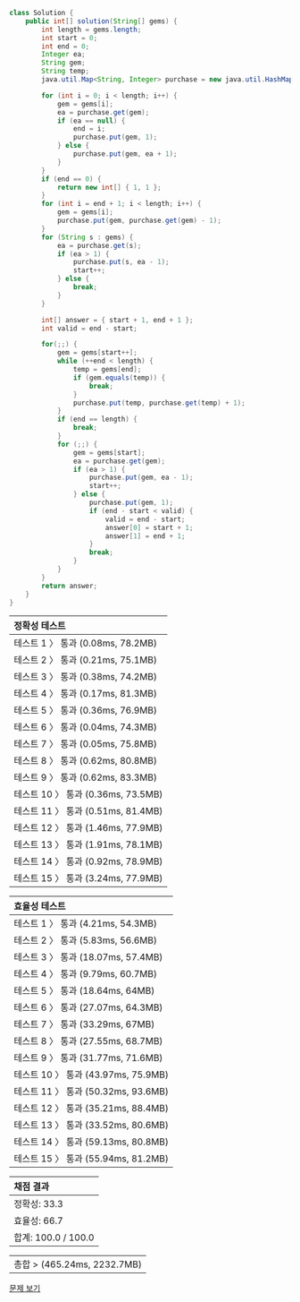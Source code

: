 ```java
class Solution {
    public int[] solution(String[] gems) {
        int length = gems.length;
        int start = 0;
        int end = 0;
        Integer ea;
        String gem;
        String temp;
        java.util.Map<String, Integer> purchase = new java.util.HashMap<>();

        for (int i = 0; i < length; i++) {
            gem = gems[i];
            ea = purchase.get(gem);
            if (ea == null) {
                end = i;
                purchase.put(gem, 1);
            } else {
                purchase.put(gem, ea + 1);
            }
        }
        if (end == 0) {
            return new int[] { 1, 1 };
        }
        for (int i = end + 1; i < length; i++) {
            gem = gems[i];
            purchase.put(gem, purchase.get(gem) - 1);
        }
        for (String s : gems) {
            ea = purchase.get(s);
            if (ea > 1) {
                purchase.put(s, ea - 1);
                start++;
            } else {
                break;
            }
        }

        int[] answer = { start + 1, end + 1 };
        int valid = end - start;

        for(;;) {
            gem = gems[start++];
            while (++end < length) {
                temp = gems[end];
                if (gem.equals(temp)) {
                    break;
                }
                purchase.put(temp, purchase.get(temp) + 1);
            }
            if (end == length) {
                break;
            }
            for (;;) {
                gem = gems[start];
                ea = purchase.get(gem);
                if (ea > 1) {
                    purchase.put(gem, ea - 1);
                    start++;
                } else {
                    purchase.put(gem, 1);
                    if (end - start < valid) {
                        valid = end - start;
                        answer[0] = start + 1;
                        answer[1] = end + 1;
                    }
                    break;
                }
            }
        }
        return answer;
    }
}
```
 | 정확성 테스트 |
 |  :-  |
 | 테스트 1 〉 통과 (0.08ms, 78.2MB) |
 | 테스트 2 〉 통과 (0.21ms, 75.1MB) |
 | 테스트 3 〉 통과 (0.38ms, 74.2MB) |
 | 테스트 4 〉 통과 (0.17ms, 81.3MB) |
 | 테스트 5 〉 통과 (0.36ms, 76.9MB) |
 | 테스트 6 〉 통과 (0.04ms, 74.3MB) |
 | 테스트 7 〉 통과 (0.05ms, 75.8MB) |
 | 테스트 8 〉 통과 (0.62ms, 80.8MB) |
 | 테스트 9 〉 통과 (0.62ms, 83.3MB) |
 | 테스트 10 〉 통과 (0.36ms, 73.5MB) |
 | 테스트 11 〉 통과 (0.51ms, 81.4MB) |
 | 테스트 12 〉 통과 (1.46ms, 77.9MB) |
 | 테스트 13 〉 통과 (1.91ms, 78.1MB) |
 | 테스트 14 〉 통과 (0.92ms, 78.9MB) |
 | 테스트 15 〉 통과 (3.24ms, 77.9MB) |

 | 효율성 테스트 |
 | :- |
 | 테스트 1 〉 통과 (4.21ms, 54.3MB) |
 | 테스트 2 〉 통과 (5.83ms, 56.6MB) |
 | 테스트 3 〉 통과 (18.07ms, 57.4MB) |
 | 테스트 4 〉 통과 (9.79ms, 60.7MB) |
 | 테스트 5 〉 통과 (18.64ms, 64MB) |
 | 테스트 6 〉 통과 (27.07ms, 64.3MB) |
 | 테스트 7 〉 통과 (33.29ms, 67MB) |
 | 테스트 8 〉 통과 (27.55ms, 68.7MB) |
 | 테스트 9 〉 통과 (31.77ms, 71.6MB) |
 | 테스트 10 〉 통과 (43.97ms, 75.9MB) |
 | 테스트 11 〉 통과 (50.32ms, 93.6MB) |
 | 테스트 12 〉 통과 (35.21ms, 88.4MB) |
 | 테스트 13 〉 통과 (33.52ms, 80.6MB) |
 | 테스트 14 〉 통과 (59.13ms, 80.8MB) |
 | 테스트 15 〉 통과 (55.94ms, 81.2MB) |

 | 채점 결과 |
 | :- |
 | 정확성: 33.3 |
 | 효율성: 66.7 |
 | 합계: 100.0 / 100.0 |

 ||
 | :- |
 | 총합 > (465.24ms, 2232.7MB) |

[문제 보기](https://programmers.co.kr/learn/courses/30/lessons/67258?language=java)